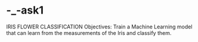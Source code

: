 # -_-ask1
IRIS FLOWER CLASSIFICATION Objectives: Train a Machine Learning model that can learn from the measurements of the Iris and classify them.
